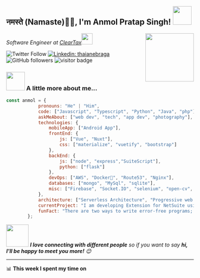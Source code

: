 <h2>नमस्ते (Namaste)🙏🏻, I'm Anmol Pratap Singh! <img src="https://media.giphy.com/media/12oufCB0MyZ1Go/giphy.gif" width="50"></h2>
<img align='right' src="https://media.giphy.com/media/M9gbBd9nbDrOTu1Mqx/giphy.gif" width="130">
<p><em>Software Engineer at <a href="http://www.cleartax.in">ClearTax</a><img src="https://media.giphy.com/media/WUlplcMpOCEmTGBtBW/giphy.gif" width="30"> 
</em></p>

![Twitter Follow](https://img.shields.io/twitter/follow/misteranmol?label=Follow)
[![Linkedin: thaianebraga](https://img.shields.io/badge/-anmol-blue?style=flat-square&logo=Linkedin&logoColor=white&link=https://www.linkedin.com/in/anmol-p-singh/)](https://www.linkedin.com/in/anmol-p-singh/)
![GitHub followers](https://img.shields.io/github/followers/anmol098?label=Follow&style=social)
<img src="https://visitor-badge.glitch.me/badge?page_id=anmol098.anmol098" alt="visitor badge"/>
### <img src="https://media.giphy.com/media/VgCDAzcKvsR6OM0uWg/giphy.gif" width="50"> A little more about me...  

```javascript
const anmol = {
            pronouns: "He" | "Him",
            code: ["Javascript", "Typescript", "Python", "Java", "php"],
            askMeAbout: ["web dev", "tech", "app dev", "photography"],
            technologies: {
                mobileApp: ["Android App"],
                frontEnd: {
                    js: ["Vue", "Nuxt"],
                    css: ["materialize", "vuetify", "bootstrap"]
                },
                backEnd: {
                    js: ["node", "express","SuiteScript"],
                    python: ["flask"]
                },
                devOps: ["AWS", "Docker🐳", "Route53", "Nginx"],
                databases: ["mongo", "MySql", "sqlite"],
                misc: ["Firebase", "Socket.IO", "selenium", "open-cv", "php", "SuiteApp"]
            },
            architecture: ["Serverless Architecture", "Progressive web applications", "Single page applications"],
            currentProject: "I am developing Extension for NetSuite using SuiteScript2.0",
            funFact: "There are two ways to write error-free programs; only the third one works"
        };
```

<img src="https://media.giphy.com/media/LnQjpWaON8nhr21vNW/giphy.gif" width="60"> <em><b>I love connecting with different people</b> so if you want to say <b>hi, I'll be happy to meet you more!</b> 😊</em>

---
📊 **This week I spent my time on**
<!--START_SECTION:waka-->
```text

```
<!--END_SECTION:waka-->
